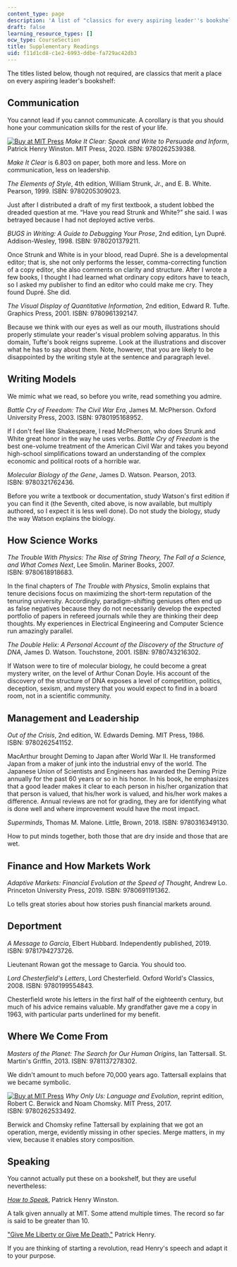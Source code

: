 ```yaml
---
content_type: page
description: 'A list of "classics for every aspiring leader''s bookshelf" '
draft: false
learning_resource_types: []
ocw_type: CourseSection
title: Supplementary Readings
uid: f11d1cd8-c1e2-6993-ddbe-fa729ac42db3
---
```

The titles listed below, though not required, are classics that merit a place on every aspiring leader's bookshelf:

## Communication

You cannot lead if you cannot communicate. A corollary is that you should hone your communication skills for the rest of your life.

[![Buy at MIT Press](/images/mp_logo.gif)](https://mitpress.mit.edu/9780262539388) *Make It Clear: Speak and Write to Persuade and Inform*, Patrick Henry Winston. MIT Press, 2020. ISBN: 9780262539388.

*Make It Clear* is 6.803 on paper, both more and less. More on communication, less on leadership.

*The Elements of Style*, 4th edition, William Strunk, Jr., and E. B. White. Pearson, 1999. ISBN: 9780205309023.

Just after I distributed a draft of my first textbook, a student lobbed the dreaded question at me. “Have you read Strunk and White?” she said. I was betrayed because I had not deployed active verbs.

*BUGS in Writing: A Guide to Debugging Your Prose*, 2nd edition, Lyn Dupré. Addison-Wesley, 1998. ISBN: 9780201379211.

Once Strunk and White is in your blood, read Dupré. She is a developmental editor; that is, she not only performs the lesser, comma-correcting function of a copy editor, she also comments on clarity and structure. After I wrote a few books, I thought I had learned what ordinary copy editors have to teach, so I asked my publisher to find an editor who could make me cry. They found Dupré. She did.

*The Visual Display of Quantitative Information*, 2nd edition, Edward R. Tufte. Graphics Press, 2001. ISBN: 9780961392147. 

Because we think with our eyes as well as our mouth, illustrations should properly stimulate your reader's visual problem solving apparatus. In this domain, Tufte's book reigns supreme. Look at the illustrations and discover what he has to say about them. Note, however, that you are likely to be disappointed by the writing style at the sentence and paragraph level. 

## Writing Models

We mimic what we read, so before you write, read something you admire.

*Battle Cry of Freedom: The Civil War Era*, James M. McPherson. Oxford University Press, 2003. ISBN: 9780195168952.

If I don't feel like Shakespeare, I read McPherson, who does Strunk and White great honor in the way he uses verbs. *Battle Cry of Freedom* is the best one-volume treatment of the American Civil War and takes you beyond high-school simplifications toward an understanding of the complex economic and political roots of a horrible war.

*Molecular Biology of the Gene*, James D. Watson. Pearson, 2013. ISBN: 9780321762436.

Before you write a textbook or documentation, study Watson's first edition if you can find it (the Seventh, cited above, is now available, but multiply authored, so I expect it is less well done). Do not study the biology, study the way Watson explains the biology.

## How Science Works

*The Trouble With Physics: The Rise of String Theory, The Fall of a Science, and What Comes Next*, Lee Smolin. Mariner Books, 2007. ISBN: 9780618918683.

In the final chapters of *The Trouble with Physics*, Smolin explains that tenure decisions focus on maximizing the short-term reputation of the tenuring university. Accordingly, paradigm-shifting geniuses often end up as false negatives because they do not necessarily develop the expected portfolio of papers in refereed journals while they are thinking their deep thoughts. My experiences in Electrical Engineering and Computer Science run amazingly parallel.

*The Double Helix: A Personal Account of the Discovery of the Structure of DNA*, James D. Watson. Touchstone, 2001. ISBN: 9780743216302.

If Watson were to tire of molecular biology, he could become a great mystery writer, on the level of Arthur Conan Doyle. His account of the discovery of the structure of DNA exposes a level of competition, politics, deception, sexism, and mystery that you would expect to find in a board room, not in a scientific community.

## Management and Leadership

*Out of the Crisis*, 2nd edition, W. Edwards Deming. MIT Press, 1986. ISBN: 9780262541152.

MacArthur brought Deming to Japan after World War II. He transformed Japan from a maker of junk into the industrial envy of the world. The Japanese Union of Scientists and Engineers has awarded the Deming Prize annually for the past 60 years or so in his honor. In his book, he emphasizes that a good leader makes it clear to each person in his/her organization that that person is valued, that his/her work is valued, and his/her work makes a difference. Annual reviews are not for grading, they are for identifying what is done well and where improvement would have the most impact.

*Superminds*, Thomas M. Malone. Little, Brown, 2018. ISBN: 9780316349130.

How to put minds together, both those that are dry inside and those that are wet.

## Finance and How Markets Work

*Adaptive Markets: Financial Evolution at the Speed of Thought*, Andrew Lo. Princeton University Press, 2019. ISBN: 9780691191362.

Lo tells great stories about how stories push financial markets around.

## Deportment

*A Message to Garcia*, Elbert Hubbard. Independently published, 2019. ISBN: 9781794273726.

Lieutenant Rowan got the message to Garcia. You should too.

*Lord Chesterfield's Letters*, Lord Chesterfield. Oxford World's Classics, 2008. ISBN: 9780199554843.

Chesterfield wrote his letters in the first half of the eighteenth century, but much of his advice remains valuable. My grandfather gave me a copy in 1963, with particular parts underlined for my benefit.

## Where We Come From

*Masters of the Planet: The Search for Our Human Origins*, Ian Tattersall. St. Martin's Griffin, 2013. ISBN: 9781137278302.

We didn't amount to much before 70,000 years ago. Tattersall explains that we became symbolic.

[![Buy at MIT Press](/images/mp_logo.gif)](https://mitpress.mit.edu/9780262533492) *Why Only Us: Language and Evolution*, reprint edition, Robert C. Berwick and Noam Chomsky. MIT Press, 2017. ISBN: 9780262533492.

Berwick and Chomsky refine Tattersall by explaining that we got an operation, merge, evidently missing in other species. Merge matters, in my view, because it enables story composition.

## Speaking

You cannot actually put these on a bookshelf, but they are useful nevertheless:

[*How to Speak*](/courses/res-tll-005-how-to-speak-january-iap-2018/pages/how-to-speak), Patrick Henry Winston.

A talk given annually at MIT. Some attend multiple times. The record so far is said to be greater than 10.

["Give Me Liberty or Give Me Death,"](https://avalon.law.yale.edu/18th_century/patrick.asp) Patrick Henry.

If you are thinking of starting a revolution, read Henry's speech and adapt it to your purpose.